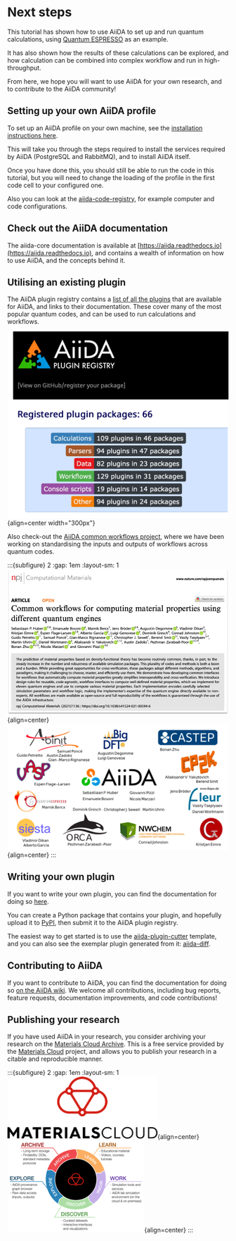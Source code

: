 # Next steps

This tutorial has shown how to use AiiDA to set up and run quantum calculations, using [Quantum ESPRESSO](https://www.quantum-espresso.org/) as an example.

It has also shown how the results of these calculations can be explored, and how calculation can be combined into complex workflow and run in high-throughput.

From here, we hope you will want to use AiiDA for your own research, and to contribute to the AiiDA community!

## Setting up your own AiiDA profile

To set up an AiiDA profile on your own machine, see the [installation instructions here](https://aiida.readthedocs.io/projects/aiida-core/en/latest/install/installation.html).

This will take you through the steps required to install the services required by AiiDA (PostgreSQL and RabbitMQ),
and to install AiiDA itself.

Once you have done this, you should still be able to run the code in this tutorial,
but you will need to change the loading of the profile in the first code cell to your configured one.

Also you can look at the [aiida-code-registry](https://github.com/aiidateam/aiida-code-registry), for example computer and code configurations.

## Check out the AiiDA documentation

The aiida-core documentation is available at [https://aiida.readthedocs.io](https://aiida.readthedocs.io),
and contains a wealth of information on how to use AiiDA, and the concepts behind it.

## Utilising an existing plugin

The AiiDA plugin registry contains a [list of all the plugins](https://aiidateam.github.io/aiida-registry/) that are available for AiiDA,
and links to their documentation.
These cover many of the most popular quantum codes, and can be used to run calculations and workflows.

![aiida plugin registry](_static/aiida/aiida-plugin-registry.png){align=center width="300px"}

Also check-out the [AiiDA common workflows project](https://github.com/aiidateam/aiida-common-workflows/),
where we have been working on standardising the inputs and outputs of workflows across quantum codes.

:::{subfigure} 2
:gap: 1em
:layout-sm: 1
![aiida common workflows paper](_static/aiida/common-workflows-paper.png){align=center}
![aiida common workflows logos](_static/aiida/common-workflows-logos.png){align=center}
:::

## Writing your own plugin

If you want to write your own plugin, you can find the documentation for doing so [here](https://aiida-core.readthedocs.io/en/latest/howto/plugin_codes.html).

You can create a Python package that contains your plugin, and hopefully upload it to [PyPI](https://pypi.org/), then submit it to the AiiDA plugin registry.

The easiest way to get started is to use the [aiida-plugin-cutter](https://github.com/aiidateam/aiida-plugin-cutter) template,
and you can also see the exemplar plugin generated from it: [aiida-diff](https://aiida-diff.readthedocs.io/).

## Contributing to AiiDA

If you want to contribute to AiiDA, you can find the documentation for doing so [on the AiiDA wiki](https://github.com/aiidateam/aiida-core/wiki).
We welcome all contributions, including bug reports, feature requests, documentation improvements, and code contributions!

## Publishing your research

If you have used AiiDA in your research, you consider archiving your research on the [Materials Cloud Archive](https://archive.materialscloud.org/).
This is a free service provided by the [Materials Cloud](https://www.materialscloud.org/) project,
and allows you to publish your research in a citable and reproducible manner.

:::{subfigure} 2
:gap: 1em
:layout-sm: 1
![materials cloud archive](_static/aiida/materials-cloud-logo.png){align=center}
![materials cloud circle](_static/aiida/materials-cloud-circle.png){align=center}
:::
